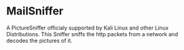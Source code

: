 # MailSniffer
A PictureSniffer officialy supported by Kali Linux and other Linux Distributions.
This Sniffer sniffs the http packets from a network and decodes the pictures of it.
